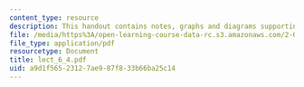 ```yaml
---
content_type: resource
description: This handout contains notes, graphs and diagrams supporting this lecture.
file: /media/https%3A/open-learning-course-data-rc.s3.amazonaws.com/2-067-advanced-structural-dynamics-and-acoustics-13-811-spring-2004/a9d1f56523127ae987f833b66ba25c14_lect_6_4.pdf
file_type: application/pdf
resourcetype: Document
title: lect_6_4.pdf
uid: a9d1f565-2312-7ae9-87f8-33b66ba25c14
---
```

